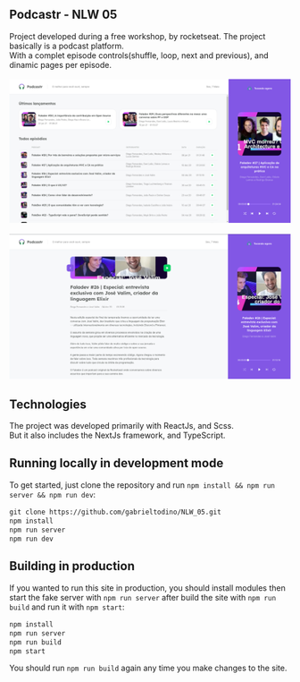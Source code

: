 ## Podcastr - NLW 05

Project developed during a free workshop, by rocketseat. The project basically is a podcast platform.<br/>
With a complet episode controls(shuffle, loop, next and previous), and dinamic pages per episode.<br/><br/>
![home page](https://github.com/gabrieltodino/NLW_05/blob/master/Readme_Content/HomePage.png)<br/><br/>
![episode page](https://github.com/gabrieltodino/NLW_05/blob/master/Readme_Content/EpisodePage.png)

## Technologies

The project was developed primarily with ReactJs, and Scss. <br/>
But it also includes the NextJs framework, and TypeScript.

## Running locally in development mode

To get started, just clone the repository and run `npm install && npm run server && npm run dev`:

    git clone https://github.com/gabrieltodino/NLW_05.git
    npm install
    npm run server
    npm run dev


## Building in production

If you wanted to run this site in production, you should install modules then start the fake server with `npm run server` after build the site with `npm run build` and run it with `npm start`:

    npm install
    npm run server
    npm run build
    npm start

You should run `npm run build` again any time you make changes to the site.
